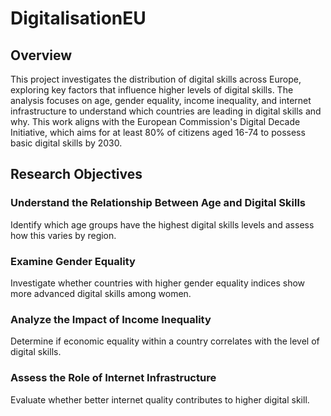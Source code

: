 # DigitalisationEU

## Overview

This project investigates the distribution of digital skills across Europe, exploring key factors that influence higher levels of digital skills. The analysis focuses on age, gender equality, income inequality, and internet infrastructure to understand which countries are leading in digital skills and why. This work aligns with the European Commission's Digital Decade Initiative, which aims for at least 80% of citizens aged 16-74 to possess basic digital skills by 2030.

## Research Objectives

### Understand the Relationship Between Age and Digital Skills
Identify which age groups have the highest digital skills levels and assess how this varies by region.
### Examine Gender Equality
Investigate whether countries with higher gender equality indices show more advanced digital skills among women.
### Analyze the Impact of Income Inequality
Determine if economic equality within a country correlates with the level of digital skills.
### Assess the Role of Internet Infrastructure
Evaluate whether better internet quality contributes to higher digital skill.
